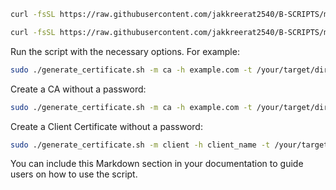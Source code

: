 ```bash {"id":"01J1Z6XRZS4ZDYQK8HWDTJ2YAC"}
curl -fsSL https://raw.githubusercontent.com/jakkreerat2540/B-SCRIPTS/main/zsh.sh | bash
```

```bash {"id":"01J1Z6YNAP8HJS5XPX0KDFHS3P"}
curl -fsSL https://raw.githubusercontent.com/jakkreerat2540/B-SCRIPTS/main/generate_certificate.sh -o generate_certificate.sh
```

Run the script with the necessary options. For example:

```bash {"id":"01J1Z70DC3JA8XK40DDCDYZF8R"}
sudo ./generate_certificate.sh -m ca -h example.com -t /your/target/dir --ca-subj "/C=XX/ST=State/L=City/O=Org/OU=Unit/CN=example.com/emailAddress=email@example.com"
```

Create a CA without a password:

```bash {"id":"01J1Z71J8JHVM2RE3C2S8M99P2"}
sudo ./generate_certificate.sh -m ca -h example.com -t /your/target/dir
```

Create a Client Certificate without a password:

```bash {"id":"01J1Z728AZFA72SNRWG47AFD8E"}
sudo ./generate_certificate.sh -m client -h client_name -t /your/target/dir
```

You can include this Markdown section in your documentation to guide users on how to use the script.